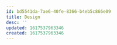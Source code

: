 ```yaml
---
id: bd5541da-7ae6-40fe-8366-b4eb5c866e09
title: Design
desc: ''
updated: 1617537963346
created: 1617537963346
---
```


